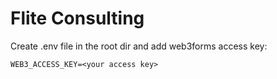 # Flite Consulting

Create .env file in the root dir and add web3forms access key:

`WEB3_ACCESS_KEY=<your access key>`

